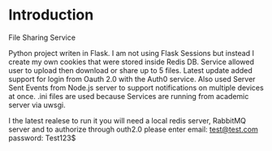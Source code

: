 # Introduction
File Sharing Service

Python project writen in Flask. 
I am not using Flask Sessions but instead I create my own cookies that were stored inside Redis DB. 
Service allowed user to upload then download or share up to 5 files. 
Latest update added support for login from Oauth 2.0 with the Auth0 service. 
Also used Server Sent Events from Node.js server to support notifications on multiple devices at once. 
.ini files are used because Services are running from academic server via uwsgi.

I the latest realese to run it you will need a local redis server, RabbitMQ server and to authorize through outh2.0 please enter 
email: test@test.com 
password: Test123$
